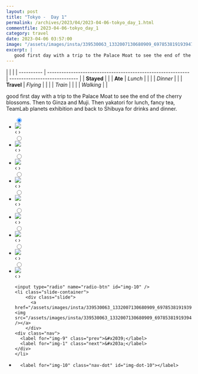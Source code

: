 ```yaml
---
layout: post
title: "Tokyo -  Day 1"
permalink: /archives/2023/04/2023-04-06-tokyo_day_1.html
commentfile: 2023-04-06-tokyo_day_1
category: travel
date: 2023-04-06 03:57:00
image: "/assets/images/insta/339530063_1332007130680909_6978538191939474490_n_17979701777084532.jpg"
excerpt: |
   good first day with a trip to the Palace Moat to see the end of the cherry blossoms. Then to Ginza and Muji. Then yakatori for lunch, fancy tea, TeamLab planets exhibition and back to Shibuya for drinks and dinner.
---
```


|            |                                                              |
| ---------- | ------------------------------------------------------------ | ----------------------------- |
| **Stayed** |  |
| **Ate**    | _Lunch_                                                      |          |
|            | _Dinner_                                                     |          |
| **Travel** | _Flying_                                                     |          |
|            | _Train_                                                      |          |
|            | _Walking_                                                    |          |


 good first day with a trip to the Palace Moat to see the end of the cherry blossoms. Then to Ginza and Muji. Then yakatori for lunch, fancy tea, TeamLab planets exhibition and back to Shibuya for drinks and dinner.


<ul class="slides">
    <input type="radio" name="radio-btn" id="img-1" checked="checked" />
    <li class="slide-container">
        <div class="slide">
          <a href="/assets/images/insta/339527696_1633225743831967_1477353681286072880_n_17985191398852711.jpg"><img src="/assets/images/insta/339527696_1633225743831967_1477353681286072880_n_17985191398852711.jpg" /></a>
        </div>
    <div class="nav">
      <label for="img-10" class="prev">&#x2039;</label>
      <label for="img-2" class="next">&#x203a;</label>
    </div>
    </li>
        <input type="radio" name="radio-btn" id="img-2"  />
    <li class="slide-container">
        <div class="slide">
          <a href="/assets/images/insta/339707872_920070155922186_1689396021279834314_n_18192122086300429.jpg"><img src="/assets/images/insta/339707872_920070155922186_1689396021279834314_n_18192122086300429.jpg" /></a>
        </div>
    <div class="nav">
      <label for="img-1" class="prev">&#x2039;</label>
      <label for="img-3" class="next">&#x203a;</label>
    </div>
    </li>
        <input type="radio" name="radio-btn" id="img-3"  />
    <li class="slide-container">
        <div class="slide">
          <a href="/assets/images/insta/339808984_3511598265740448_9203288971856341867_n_18357336448050703.jpg"><img src="/assets/images/insta/339808984_3511598265740448_9203288971856341867_n_18357336448050703.jpg" /></a>
        </div>
    <div class="nav">
      <label for="img-2" class="prev">&#x2039;</label>
      <label for="img-4" class="next">&#x203a;</label>
    </div>
    </li>
        <input type="radio" name="radio-btn" id="img-4"  />
    <li class="slide-container">
        <div class="slide">
          <a href="/assets/images/insta/339973118_550181693906688_2676017400488712222_n_18217361746168100.jpg"><img src="/assets/images/insta/339973118_550181693906688_2676017400488712222_n_18217361746168100.jpg" /></a>
        </div>
    <div class="nav">
      <label for="img-3" class="prev">&#x2039;</label>
      <label for="img-5" class="next">&#x203a;</label>
    </div>
    </li>
        <input type="radio" name="radio-btn" id="img-5"  />
    <li class="slide-container">
        <div class="slide">
          <a href="/assets/images/insta/339704345_1278978069360291_5180395524974755569_n_17981009296915851.jpg"><img src="/assets/images/insta/339704345_1278978069360291_5180395524974755569_n_17981009296915851.jpg" /></a>
        </div>
    <div class="nav">
      <label for="img-4" class="prev">&#x2039;</label>
      <label for="img-6" class="next">&#x203a;</label>
    </div>
    </li>
        <input type="radio" name="radio-btn" id="img-6"  />
    <li class="slide-container">
        <div class="slide">
          <a href="/assets/images/insta/340029989_1200377723944196_495563861646656928_n_18184103266260449.jpg"><img src="/assets/images/insta/340029989_1200377723944196_495563861646656928_n_18184103266260449.jpg" /></a>
        </div>
    <div class="nav">
      <label for="img-5" class="prev">&#x2039;</label>
      <label for="img-7" class="next">&#x203a;</label>
    </div>
    </li>
        <input type="radio" name="radio-btn" id="img-7"  />
    <li class="slide-container">
        <div class="slide">
          <a href="/assets/images/insta/339500283_3395369050723165_7259497130071323488_n_17920827254687562.jpg"><img src="/assets/images/insta/339500283_3395369050723165_7259497130071323488_n_17920827254687562.jpg" /></a>
        </div>
    <div class="nav">
      <label for="img-6" class="prev">&#x2039;</label>
      <label for="img-8" class="next">&#x203a;</label>
    </div>
    </li>
        <input type="radio" name="radio-btn" id="img-8"  />
    <li class="slide-container">
        <div class="slide">
          <a href="/assets/images/insta/339969800_749162870032542_4220645318226377903_n_18006283828564549.jpg"><img src="/assets/images/insta/339969800_749162870032542_4220645318226377903_n_18006283828564549.jpg" /></a>
        </div>
    <div class="nav">
      <label for="img-7" class="prev">&#x2039;</label>
      <label for="img-9" class="next">&#x203a;</label>
    </div>
    </li>
        <input type="radio" name="radio-btn" id="img-9"  />
    <li class="slide-container">
        <div class="slide">
          <a href="/assets/images/insta/339834144_3507929249489805_7471754402072764605_n_18353304856063689.jpg"><img src="/assets/images/insta/339834144_3507929249489805_7471754402072764605_n_18353304856063689.jpg" /></a>
        </div>
    <div class="nav">
      <label for="img-8" class="prev">&#x2039;</label>
      <label for="img-10" class="next">&#x203a;</label>
    </div>
    </li>
    
    <input type="radio" name="radio-btn" id="img-10" />
    <li class="slide-container">
        <div class="slide">
          <a href="/assets/images/insta/339530063_1332007130680909_6978538191939474490_n_17979701777084532.jpg"><img src="/assets/images/insta/339530063_1332007130680909_6978538191939474490_n_17979701777084532.jpg" /></a>
        </div>
    <div class="nav">
      <label for="img-9" class="prev">&#x2039;</label>
      <label for="img-1" class="next">&#x203a;</label>
    </div>
    </li>
			
<li class="nav-dots">
      <label for="img-1" class="nav-dot" id="img-dot-1"></label>
      <label for="img-2" class="nav-dot" id="img-dot-2"></label>
      <label for="img-3" class="nav-dot" id="img-dot-3"></label>
      <label for="img-4" class="nav-dot" id="img-dot-4"></label>
      <label for="img-5" class="nav-dot" id="img-dot-5"></label>
      <label for="img-6" class="nav-dot" id="img-dot-6"></label>
      <label for="img-7" class="nav-dot" id="img-dot-7"></label>
      <label for="img-8" class="nav-dot" id="img-dot-8"></label>
      <label for="img-9" class="nav-dot" id="img-dot-9"></label>

      <label for="img-10" class="nav-dot" id="img-dot-10"></label>

</li>
</ul>        
             

		